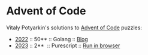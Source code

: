 # Advent of Code

Vitaly Potyarkin's solutions to [Advent of Code](https://adventofcode.com) puzzles:

- [2022](aoc2022) :: 50&ast;&ast; :: Golang :: [Blog](https://potyarkin.com/posts/2023/aoc2022/)
- [2023](aoc2023/src) :: 2&ast;&ast;&nbsp; :: Purescript :: [Run in browser](https://sio.github.io/advent-of-code/2023)

